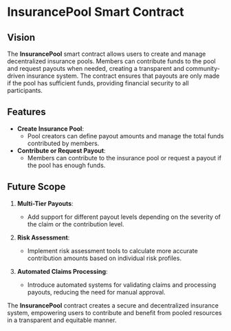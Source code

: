 # InsurancePool Smart Contract

## Vision

The **InsurancePool** smart contract allows users to create and manage decentralized insurance pools. Members can contribute funds to the pool and request payouts when needed, creating a transparent and community-driven insurance system. The contract ensures that payouts are only made if the pool has sufficient funds, providing financial security to all participants.

## Features

- **Create Insurance Pool**:
  - Pool creators can define payout amounts and manage the total funds contributed by members.
- **Contribute or Request Payout**:
  - Members can contribute to the insurance pool or request a payout if the pool has enough funds.

## Future Scope

1. **Multi-Tier Payouts**:

   - Add support for different payout levels depending on the severity of the claim or the contribution level.

2. **Risk Assessment**:

   - Implement risk assessment tools to calculate more accurate contribution amounts based on individual risk profiles.

3. **Automated Claims Processing**:
   - Introduce automated systems for validating claims and processing payouts, reducing the need for manual approval.

The **InsurancePool** contract creates a secure and decentralized insurance system, empowering users to contribute and benefit from pooled resources in a transparent and equitable manner.
